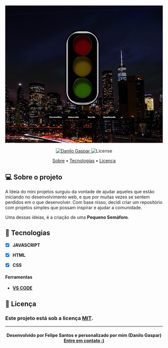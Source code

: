 <p align="center">
   <img src="https://github.com/dangspr/Semaforo/blob/master/github/planodefundo.png" alt="semáforo" />
</p>

<!-- Badges -->
<p align="center">
   <a href="https://www.linkedin.com/in/danilo-gaspar98/">
      <img alt="Danilo Gaspar" src="https://img.shields.io/badge/LinkedIn%20--%20-Danilo%20Gaspar-blue" />
   </a>
  <img alt="License" src="https://img.shields.io/badge/license-MIT-blue">
</p>

<!-- Indice-->
<p align="center">
 <a href="#-sobre-o-projeto">Sobre</a> •
 <a href="#-Tecnologias">Tecnologias</a> • 
 <a href="#-licença">Licença</a>
</p>

<!--Sobre o projeto-->
## 💻 Sobre o projeto

A Ideia do mini projetos surguiu da vontade de ajudar aqueles que estão iniciando no desenvolvimento web, e que por muitas vezes se sentem perdidos em o que desenvolver. Com base nisso, decidi criar um repositório com projetos simples que possam inspirar e ajudar a comunidade. 

Uma dessas ideias, é a criação de uma  **Pequeno Semáforo**. 


<!--layout-->
## 🚀  Tecnologias
- [x]  **JAVASCRIPT**
- [x] **HTML**
- [x] **CSS**


#### Ferramentas
- [**VS CODE**]()

<!--License session-->
## 📝 Licença
### Este projeto está sob a licença [MIT](./LICENSE).
---

<h4 align=center>Desenvolvido por Felipe Santos e personalizado por mim (Danilo Gaspar) <a href="https://www.linkedin.com/in/danilo-gaspar98/"> <strong>Entre em contato</strong> :)</a></a></h4>



